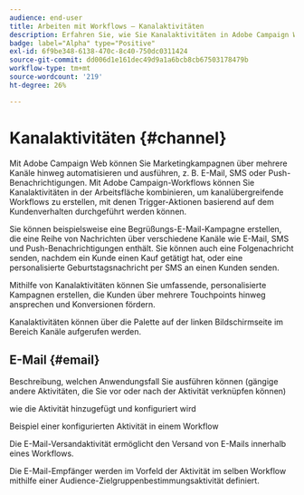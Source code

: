 ```yaml
---
audience: end-user
title: Arbeiten mit Workflows – Kanalaktivitäten
description: Erfahren Sie, wie Sie Kanalaktivitäten in Adobe Campaign Web-Workflows verwenden.
badge: label="Alpha" type="Positive"
exl-id: 6f9be348-6138-470c-8c40-750dc0311424
source-git-commit: dd006d1e161dec49d9a1a6bcb8cb67503178479b
workflow-type: tm+mt
source-wordcount: '219'
ht-degree: 26%

---
```


# Kanalaktivitäten {#channel}

Mit Adobe Campaign Web können Sie Marketingkampagnen über mehrere Kanäle hinweg automatisieren und ausführen, z. B. E-Mail, SMS oder Push-Benachrichtigungen. Mit Adobe Campaign-Workflows können Sie Kanalaktivitäten in der Arbeitsfläche kombinieren, um kanalübergreifende Workflows zu erstellen, mit denen Trigger-Aktionen basierend auf dem Kundenverhalten durchgeführt werden können.

Sie können beispielsweise eine Begrüßungs-E-Mail-Kampagne erstellen, die eine Reihe von Nachrichten über verschiedene Kanäle wie E-Mail, SMS und Push-Benachrichtigungen enthält. Sie können auch eine Folgenachricht senden, nachdem ein Kunde einen Kauf getätigt hat, oder eine personalisierte Geburtstagsnachricht per SMS an einen Kunden senden.

Mithilfe von Kanalaktivitäten können Sie umfassende, personalisierte Kampagnen erstellen, die Kunden über mehrere Touchpoints hinweg ansprechen und Konversionen fördern.

Kanalaktivitäten können über die Palette auf der linken Bildschirmseite im Bereich Kanäle aufgerufen werden.

## E-Mail {#email}

Beschreibung, welchen Anwendungsfall Sie ausführen können (gängige andere Aktivitäten, die Sie vor oder nach der Aktivität verknüpfen können)

wie die Aktivität hinzugefügt und konfiguriert wird

Beispiel einer konfigurierten Aktivität in einem Workflow


Die E-Mail-Versandaktivität ermöglicht den Versand von E-Mails innerhalb eines Workflows.

<!-- Scheduled emails available?

This can be a single send email and sent just once, or it can be a recurring email.
* Single send emails are standard emails, sent once.
* Recurring emails allow you to send the same email multiple times to different targets over a defined period. You can aggregate the deliveries per period in order to get reports that correspond to your needs.

When linked to a scheduler, you can define recurring emails.-->

Die E-Mail-Empfänger werden im Vorfeld der Aktivität im selben Workflow mithilfe einer Audience-Zielgruppenbestimmungsaktivität definiert.

<!--The message preparation is triggered according to the workflow execution parameters. From the message dashboard, you can select whether to request or not a manual confirmation to send the message (required by default). You can start the workflow manually or place a scheduler activity in the workflow to automate execution.-->